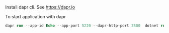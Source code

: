 Install dapr cli. See https://dapr.io

To start application with dapr
```ps
dapr run --app-id Echo --app-port 5220 --dapr-http-port 3500  dotnet run
```

